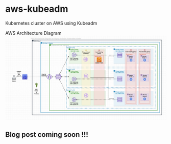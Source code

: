 # aws-kubeadm

Kubernetes cluster on AWS using Kubeadm

AWS Architecture Diagram
![Preview](https://raw.githubusercontent.com/piyushkashyap2001/aws-kubeadm/main/aws-kubeadm.jpg)

## Blog post coming soon !!!
